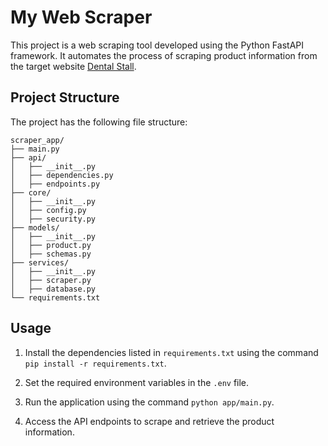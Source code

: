 # My Web Scraper
This project is a web scraping tool developed using the Python FastAPI framework. It automates the process of scraping product information from the target website [Dental Stall](https://dentalstall.com/shop/).
## Project Structure

The project has the following file structure:

```
scraper_app/
├── main.py
├── api/
│   ├── __init__.py
│   ├── dependencies.py
│   ├── endpoints.py
├── core/
│   ├── __init__.py
│   ├── config.py
│   ├── security.py
├── models/
│   ├── __init__.py
│   ├── product.py
│   ├── schemas.py
├── services/
│   ├── __init__.py
│   ├── scraper.py
│   ├── database.py
└── requirements.txt

```

## Usage

1. Install the dependencies listed in `requirements.txt` using the command `pip install -r requirements.txt`.

2. Set the required environment variables in the `.env` file.

3. Run the application using the command `python app/main.py`.

4. Access the API endpoints to scrape and retrieve the product information.
